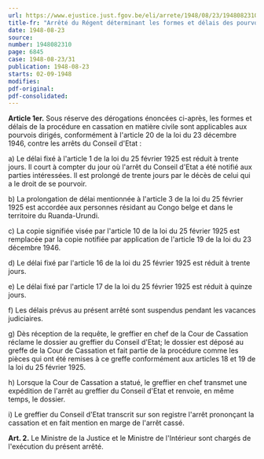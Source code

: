 ```yaml
---
url: https://www.ejustice.just.fgov.be/eli/arrete/1948/08/23/1948082310/justel
title-fr: "Arrêté du Régent déterminant les formes et délais des pourvois en cassation contre les arrêts du Conseil d'Etat."
date: 1948-08-23
source:
number: 1948082310
page: 6845
case: 1948-08-23/31
publication: 1948-08-23
starts: 02-09-1948
modifies:
pdf-original:
pdf-consolidated:
---
```


**Article 1er.** Sous réserve des dérogations énoncées ci-après, les formes et délais de la procédure en cassation en matière civile sont applicables aux pourvois dirigés, conformément à l'article 20 de la loi du 23 décembre 1946, contre les arrêts du Conseil d'Etat :

   a) Le délai fixé à l'article 1 de la loi du 25 février 1925 est réduit à trente jours. Il court à compter du jour où l'arrêt du Conseil d'Etat a été notifié aux parties intéressées. Il est prolongé de trente jours par le décès de celui qui a le droit de se pourvoir.

   b) La prolongation de délai mentionnée à l'article 3 de la loi du 25 février 1925 est accordée aux personnes résidant au Congo belge et dans le territoire du Ruanda-Urundi.

   c) La copie signifiée visée par l'article 10 de la loi du 25 février 1925 est remplacée par la copie notifiée par application de l'article 19 de la loi du 23 décembre 1946.

   d) Le délai fixé par l'article 16 de la loi du 25 février 1925 est réduit à trente jours.

   e) Le délai fixé par l'article 17 de la loi du 25 février 1925 est réduit à quinze jours.

   f) Les délais prévus au présent arrêté sont suspendus pendant les vacances judiciaires.

   g) Dès réception de la requête, le greffier en chef de la Cour de Cassation réclame le dossier au greffier du Conseil d'Etat; le dossier est déposé au greffe de la Cour de Cassation et fait partie de la procédure comme les pièces qui ont été remises à ce greffe conformément aux articles 18 et 19 de la loi du 25 février 1925.

   h) Lorsque la Cour de Cassation a statué, le greffier en chef transmet une expédition de l'arrêt au greffier du Conseil d'Etat et renvoie, en même temps, le dossier.

   i) Le greffier du Conseil d'Etat transcrit sur son registre l'arrêt prononçant la cassation et en fait mention en marge de l'arrêt cassé.

**Art. 2.** Le Ministre de la Justice et le Ministre de l'Intérieur sont chargés de l'exécution du présent arrêté.

